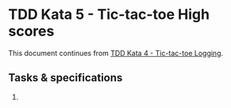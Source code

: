 # TDD Kata 5 - Tic-tac-toe High scores

This document continues from [TDD Kata 4 - Tic-tac-toe Logging](tdd_kata4.md).

## Tasks & specifications

1.  
